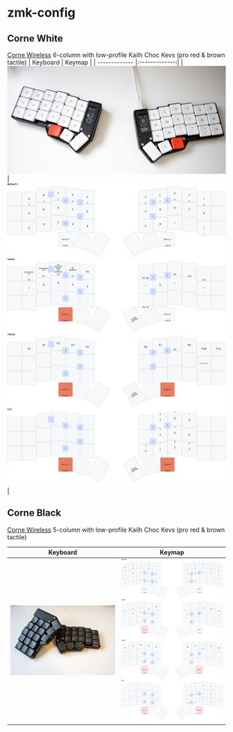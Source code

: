 # zmk-config

## Corne White

[Corne Wireless](https://github.com/foostan/crkbd/) 6-column with low-profile Kailh Choc Kevs (pro red & brown tactile)
| Keyboard      | Keymap        |
| ------------- |:-------------:|
| <img width="800" src="./images/corne_white.jpg"> | <img width="800" src="./images/corne_white.svg"> |


## Corne Black

[Corne Wireless](https://github.com/foostan/crkbd/) 5-column with low-profile Kailh Choc Kevs (pro red & brown tactile)

| Keyboard      | Keymap        |
| ------------- |:-------------:|
| <img width="800" src="./images/corne_black.jpg"> | <img width="800" src="./images/corne_black.svg"> |
